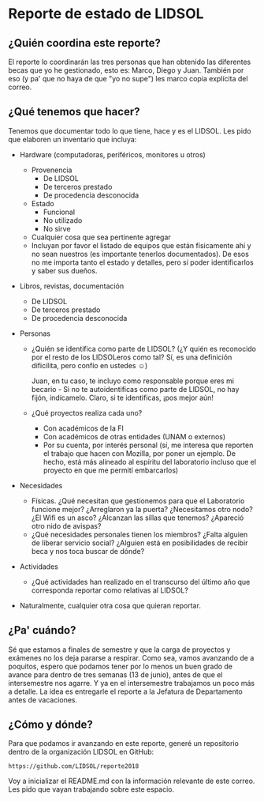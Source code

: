 # Reporte de estado de LIDSOL

## ¿Quién coordina este reporte?

El reporte lo coordinarán las tres personas que han obtenido las
diferentes becas que yo he gestionado, esto es: Marco, Diego y
Juan. También por eso (y pa' que no haya de que "yo no supe") les
marco copia explícita del correo.

## ¿Qué tenemos que hacer?

Tenemos que documentar todo lo que tiene, hace y es el LIDSOL. Les
pido que elaboren un inventario que incluya:

- Hardware (computadoras, periféricos, monitores u otros)
   + Provenencia
      * De LIDSOL
      * De terceros prestado
      * De procedencia desconocida
   + Estado
      * Funcional
      * No utilizado
      * No sirve
   + Cualquier cosa que sea pertinente agregar
   + Incluyan por favor el listado de equipos que están físicamente ahí
     y no sean nuestros (es importante tenerlos documentados). De esos
     no me importa tanto el estado y detalles, pero sí poder
     identificarlos y saber sus dueños.

- Libros, revistas, documentación
   + De LIDSOL
   + De terceros prestado
   + De procedencia desconocida

- Personas
   + ¿Quién se identifica como parte de LIDSOL? (¿Y quién es reconocido
     por el resto de los LIDSOLeros como tal? Sí, es una definición
     dificilita, pero confío en ustedes ☺)

     Juan, en tu caso, te incluyo como responsable porque eres mi
     becario - Si no te autoidentificas como parte de LIDSOL, no hay
     fijón, indícamelo. Claro, si te identificas, ¡pos mejor aún!
   + ¿Qué proyectos realiza cada uno?
      * Con académicos de la FI
      * Con académicos de otras entidades (UNAM o externos)
      * Por su cuenta, por interés personal (sí, me interesa que
        reporten el trabajo que hacen con Mozilla, por poner un
        ejemplo. De hecho, está más alineado al espíritu del laboratorio
        incluso que el proyecto en que me permití embarcarlos)

- Necesidades
   + Físicas. ¿Qué necesitan que gestionemos para que el Laboratorio
     funcione mejor? ¿Arreglaron ya la puerta? ¿Necesitamos otro nodo?
     ¿El Wifi es un asco? ¿Alcanzan las sillas que tenemos? ¿Apareció
     otro nido de avispas?
   + ¿Qué necesidades personales tienen los miembros? ¿Falta alguien de
     liberar servicio social? ¿Alguien está en posibilidades de recibir
     beca y nos toca buscar de dónde?

- Actividades
   + ¿Qué actividades han realizado en el transcurso del último año que
     corresponda reportar como relativas al LIDSOL?

- Naturalmente, cualquier otra cosa que quieran reportar.

## ¿Pa' cuándo?

Sé que estamos a finales de semestre y que la carga de proyectos y
exámenes no los deja pararse a respirar. Como sea, vamos avanzando de
a poquitos, espero que podamos tener por lo menos un buen grado de
avance para dentro de tres semanas (13 de junio), antes de que el
intersemestre nos agarre. Y ya en el intersemestre trabajamos un poco
más a detalle. La idea es entregarle el reporte a la Jefatura de
Departamento antes de vacaciones.

## ¿Cómo y dónde?

Para que podamos ir avanzando en este reporte, generé un repositorio
dentro de la organización LIDSOL en GitHub:

    https://github.com/LIDSOL/reporte2018

Voy a inicializar el README.md con la información relevante de este
correo. Les pido que vayan trabajando sobre este espacio.

